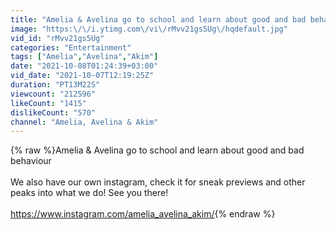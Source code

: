 ```yaml
---
title: "Amelia & Avelina go to school and learn about good and bad behaviour"
image: "https:\/\/i.ytimg.com\/vi\/rMvv21gs5Ug\/hqdefault.jpg"
vid_id: "rMvv21gs5Ug"
categories: "Entertainment"
tags: ["Amelia","Avelina","Akim"]
date: "2021-10-08T01:24:39+03:00"
vid_date: "2021-10-07T12:19:25Z"
duration: "PT13M22S"
viewcount: "212596"
likeCount: "1415"
dislikeCount: "570"
channel: "Amelia, Avelina & Akim"
---
```

{% raw %}Amelia &amp; Avelina go to school and learn about good and bad behaviour<br /><br />We also have our own instagram, check it for sneak previews and other peaks into what we do! See you there!<br /><br /><a rel="nofollow" target="blank" href="https://www.instagram.com/amelia_avelina_akim/">https://www.instagram.com/amelia_avelina_akim/</a>{% endraw %}
